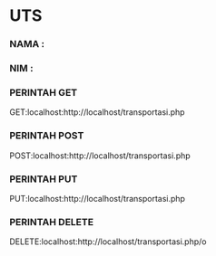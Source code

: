 # UTS

### NAMA :
### NIM :

### PERINTAH GET
GET:localhost:http://localhost/transportasi.php
### PERINTAH POST
POST:localhost:http://localhost/transportasi.php
### PERINTAH PUT
PUT:localhost:http://localhost/transportasi.php
### PERINTAH DELETE
DELETE:localhost:http://localhost/transportasi.php/o
